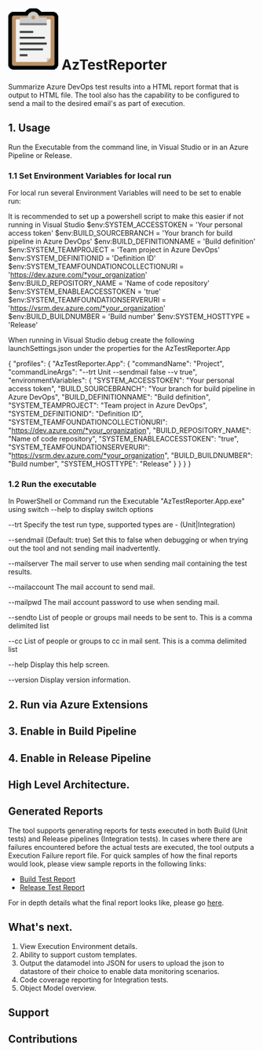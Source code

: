 # ![Logo](AzTestReporter/docs/Media/logo.png) AzTestReporter
Summarize Azure DevOps test results into a HTML report format that is output to HTML file. The tool also has the capability to be configured to send a mail to the desired email's as part of execution.

## 1. Usage
Run the Executable from the command line, in Visual Studio or in an Azure Pipeline or Release.

### 1.1 Set Environment Variables for local run
For local run several Environment Variables will need to be set to enable run:

It is recommended to set up a powershell script to make this easier if not running in Visual Studio
$env:SYSTEM_ACCESSTOKEN = 'Your personal access token'
$env:BUILD_SOURCEBRANCH = 'Your branch for build pipeline in Azure DevOps'
$env:BUILD_DEFINITIONNAME = 'Build definition'
$env:SYSTEM_TEAMPROJECT = 'Team project in Azure DevOps'
$env:SYSTEM_DEFINITIONID = 'Definition ID'
$env:SYSTEM_TEAMFOUNDATIONCOLLECTIONURI = 'https://dev.azure.com/*your_organization'
$env:BUILD_REPOSITORY_NAME = 'Name of code repository'
$env:SYSTEM_ENABLEACCESSTOKEN = 'true'
$env:SYSTEM_TEAMFOUNDATIONSERVERURI = 'https://vsrm.dev.azure.com/*your_organization'
$env:BUILD_BUILDNUMBER = 'Build number'
$env:SYSTEM_HOSTTYPE = 'Release'

When running in Visual Studio debug create the following launchSettings.json under the properties for the AzTestReporter.App

{
    "profiles": {
        "AzTestReporter.App": {
            "commandName": "Project",
            "commandLineArgs": "--trt Unit --sendmail false --v true",
            "environmentVariables": {
                "SYSTEM_ACCESSTOKEN": "Your personal access token",
                "BUILD_SOURCEBRANCH": "Your branch for build pipeline in Azure DevOps",
                "BUILD_DEFINITIONNAME": "Build definition",
                "SYSTEM_TEAMPROJECT": "Team project in Azure DevOps",
                "SYSTEM_DEFINITIONID": "Definition ID",
                "SYSTEM_TEAMFOUNDATIONCOLLECTIONURI": "https://dev.azure.com/*your_organization",
                "BUILD_REPOSITORY_NAME": "Name of code repository",
                "SYSTEM_ENABLEACCESSTOKEN": "true",
                "SYSTEM_TEAMFOUNDATIONSERVERURI": "https://vsrm.dev.azure.com/*your_organization",
                "BUILD_BUILDNUMBER": "Build number",
                "SYSTEM_HOSTTYPE": "Release"
            }
        }
    }
}

### 1.2 Run the executable
In PowerShell or Command run the Executable "AzTestReporter.App.exe" using switch --help to display switch options

  --trt            Specify the test run type, supported types are - (Unit|Integration)

  --sendmail       (Default: true) Set this to false when debugging or when trying out the tool and not sending mail
                   inadvertently.

  --mailserver     The mail server to use when sending mail containing the test results.

  --mailaccount    The mail account to send mail.

  --mailpwd        The mail account password to use when sending mail.

  --sendto         List of people or groups mail needs to be sent to. This is a comma delimited list

  --cc             List of people or groups to cc in mail sent. This is a comma delimited list

  --help           Display this help screen.

  --version        Display version information.
  
  
## 2. Run via Azure Extensions

## 3. Enable in Build Pipeline

## 4. Enable in Release Pipeline

## High Level Architecture.

## Generated Reports
The tool supports generating reports for tests executed in both Build (Unit tests) and Release pipelines (Integration tests). In cases where there are failures encountered before the actual tests are executed, the tool outputs a Execution Failure report file. For quick samples of how the final reports would look, please view sample reports in the following links:

- [Build Test Report](AzTestReporter/docs/UnitTestResults-Example-TestExecutionReport.html)
- [Release Test Report](AzTestReporter/docs/)

For in depth details what the final report looks like, please go [here](AzTestReporter/docs/ReportDetails.md).


## What's next.

1. View Execution Environment details.
2. Ability to support custom templates.
3. Output the datamodel into JSON for users to upload the json to datastore of their choice to enable data monitoring scenarios.
4. Code coverage reporting for Integration tests.
5. Object Model overview.

## Support

## Contributions
